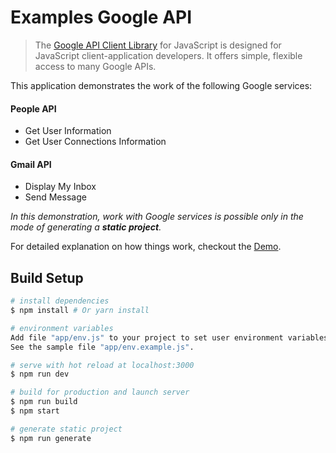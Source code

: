 # Examples Google API

> The [Google API Client Library](https://developers.google.com/api-client-library/javascript/) for JavaScript is designed for JavaScript client-application developers. It offers simple, flexible access to many Google APIs.

This application demonstrates the work of the following Google services:
#### People API
- Get User Information
- Get User Connections Information

#### Gmail API
- Display My Inbox
- Send Message

<i>In this demonstration, work with Google services is possible only in the mode of generating a <b>static project</b>.</i>

For detailed explanation on how things work, checkout the [Demo](https://bsa-git.github.io/gapi-examples/).

## Build Setup

``` bash
# install dependencies
$ npm install # Or yarn install

# environment variables
Add file "app/env.js" to your project to set user environment variables. 
See the sample file "app/env.example.js".

# serve with hot reload at localhost:3000
$ npm run dev

# build for production and launch server
$ npm run build
$ npm start

# generate static project
$ npm run generate
```


